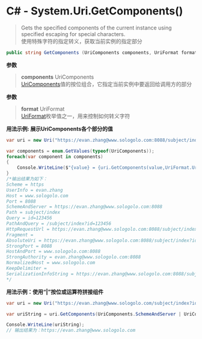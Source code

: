 # C# - System.Uri.GetComponents()
> Gets the specified components of the current instance using specified escaping for special characters.   
> 使用特殊字符的指定转义，获取当前实例的指定部分

```C#
public string GetComponents (UriComponents components, UriFormat format);
```

**参数**  
> **components** UriComponents   
[UriComponents](https://docs.microsoft.com/zh-cn/dotnet/api/system.uricomponents?view=netcore-3.1)值的按位组合，它指定当前实例中要返回给调用方的部分

**参数**  
> **format** UriFormat   
[UriFormat](https://docs.microsoft.com/zh-cn/dotnet/api/system.uriformat?view=netcore-3.1)枚举值之一，用来控制如何转义字符

**用法示例: 展示UriComponents各个部分的值**
```C#
var uri = new Uri("https://evan.zhang@www.sologolo.com:8088/subject/index?id=123456");

var components = enum.GetValues(typeof(UriComponents));
foreach(var component in components)
{
    Console.WriteLine($"{value} = {uri.GetComponents(value,UriFormat.UriEscaped)}\n");
}
/*输出结果为如下：
Scheme = https
UserInfo = evan.zhang
Host = www.sologolo.com
Port = 8088
SchemeAndServer = https://evan.zhang@www.sologolo.com:8088
Path = subject/index
Query = id=123456
PathAndQuery = /subject/index?id=123456
HttpRequestUrl = https://evan.zhang@www.sologolo.com:8088/subject/index?id=123456
Fragment =
AbsoluteUri = https://evan.zhang@www.sologolo.com:8088/subject/index?id=123456
StrongPort = 8088
HostAndPort = www.sologolo.com:8088
StrongAuthority = evan.zhang@www.sologolo.com:8088
NormalizedHost = www.sologolo.com
KeepDelimiter =
SerializationInfoString = https://evan.zhang@www.sologolo.com:8088/subject/index?id=123456
*/
```

**用法示例：使用“|”按位或运算符拼接组件**
```C#
var uri = new Uri("https://evan.zhang@www.sologolo.com/subject/index?id=123456");

var uriString = uri.GetComponents(UriComponents.SchemeAndServer | UriComponents.UserInfo,UriFormat.Unescaped)

Console.WriteLine(uriString);
// 输出结果为：https://evan.zhang@www.sologolo.com
```